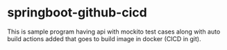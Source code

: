 # springboot-github-cicd
This is sample program having api with mockito test cases along with auto build actions added that goes to build image in docker (CICD in git).
